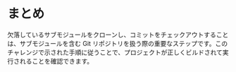 # まとめ

欠落しているサブモジュールをクローンし、コミットをチェックアウトすることは、サブモジュールを含む Git リポジトリを扱う際の重要なステップです。このチャレンジで示された手順に従うことで、プロジェクトが正しくビルドされて実行されることを確認できます。
